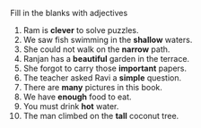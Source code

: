 Fill in the blanks with adjectives

1. Ram is **clever** to solve puzzles.
2. We saw fish swimming in the **shallow** waters.
3. She could not walk on the **narrow** path.
4. Ranjan has a **beautiful** garden in the terrace.
5. She forgot to carry those **important** papers.
6. The teacher asked Ravi a **simple** question.
7. There are **many** pictures in this book.
8. We have **enough** food to eat.
9. You must drink **hot** water.
10. The man climbed on the **tall** coconut tree.
